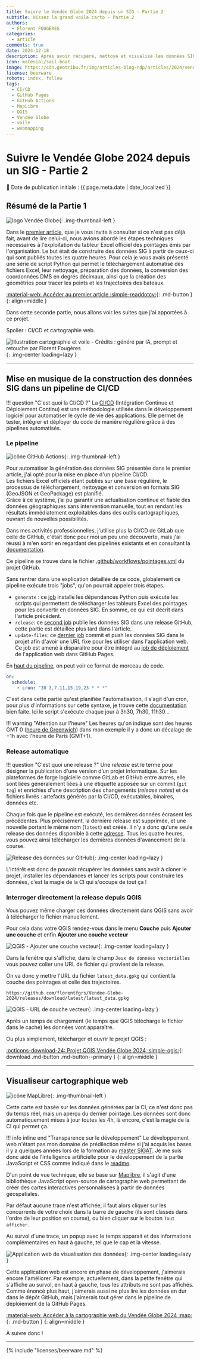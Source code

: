 ```yaml
---
title: Suivre le Vendée Globe 2024 depuis un SIG - Partie 2
subtitle: Hissez la grand voile carto - Partie 2
authors:
  - Florent FOUGÈRES
categories:
  - article
comments: true
date: 2024-12-18
description: Après avoir récupéré, nettoyé et visualisé les données SIG du Vendée Globe 2024 dans QGIS, voyons comment automatiser tout cela et développer une application application Web de suivi avec MapLibre.
icon: material/sail-boat
image: https://cdn.geotribu.fr/img/articles-blog-rdp/articles/2024/vendee_globe_donnees_sig/illustration_article_partie_2.png
license: beerware
robots: index, follow
tags:
  - CI/CD
  - GitHub Pages
  - GitHub Actions
  - MapLibre
  - QGIS
  - Vendée Globe
  - voile
  - webmapping
---
```

# Suivre le Vendée Globe 2024 depuis un SIG - Partie 2

:calendar: Date de publication initiale : {{ page.meta.date | date_localized }}

## Résumé de la Partie 1

![logo Vendée Globe](https://cdn.geotribu.fr/img/logos-icones/divers/vendee_globe.png){: .img-thumbnail-left }

Dans le [premier article](https://geotribu.fr/articles/2024/2024-11-20_vendee_globe_donnees_sig/), que je vous invite à consulter si ce n'est pas déjà fait, avant de lire celui-ci, nous avions abordé les étapes techniques nécessaires à l'exploitation du tableur Excel officiel des pointages émis par l'organisation. Le but était de construire des données SIG à partir de ceux-ci qui sont publiés toutes les quatre heures. Pour cela je vous avais présenté une série de script Python qui permet le téléchargement automatisé des fichiers Excel, leur nettoyage, préparation des données, la conversion des coordonnées DMS en degrés décimaux, ainsi que la création des géométries pour tracer les points et les trajectoires des bateaux.

[:material-web: Accéder au premier article :simple-readdotcv:](https://geotribu.fr/articles/2024/2024-11-20_vendee_globe_donnees_sig/){: .md-button }
{: align=middle }

Dans cette seconde partie, nous allons voir les suites que j'ai apportées à ce projet.

Spoiler : CI/CD et cartographie web.

![Illustration cartographie et voile - Crédits : généré par IA, prompt et retouche par Florent Fougères](https://cdn.geotribu.fr/img/articles-blog-rdp/articles/2024/vendee_globe_donnees_sig/illustration_article_partie_2.png){: .img-center loading=lazy }

----

## Mise en musique de la construction des données SIG dans un pipeline de CI/CD

!!! question "C'est quoi la CI/CD ?"
    La [CI/CD](https://fr.wikipedia.org/wiki/CI/CD) (Intégration Continue et Déploiement Continu) est une méthodologie utilisée dans le développement logiciel pour automatiser le cycle de vie des applications. Elle permet de tester, intégrer et déployer du code de manière régulière grâce à des pipelines automatisés.

### Le pipeline

![icône GitHub Actions](https://cdn.geotribu.fr/img/logos-icones/divers/github_actions.png "GitHub Actions"){: .img-thumbnail-left }

Pour automatiser la génération des données SIG présentée dans le premier article, j'ai opté pour la mise en place d'un pipeline CI/CD.  
Les fichiers Excel officiels étant publiés sur une base régulière, le processus de téléchargement, nettoyage et conversion en formats SIG (GeoJSON et GeoPackage) est planifié.  
Grâce à ce système, j’ai pu garantir une actualisation continue et fiable des données géographiques sans intervention manuelle, tout en rendant les résultats immédiatement exploitables dans des outils cartographiques, ouvrant de nouvelles possibilités.

Dans mes activités professionnelles, j'utilise plus la CI/CD de GitLab que celle de GitHub, c'était donc pour moi un peu une découverte, mais j'ai réussi à m'en sortir en regardant des pipelines existants et en consultant la [documentation](https://docs.github.com/fr/actions).

Ce pipeline se trouve dans le fichier [.github/workflows/pointages.yml](https://github.com/florentfgrs/Vendee-Globe-2024/blob/main/.github/workflows/pointages.yml) du projet GitHub.

Sans rentrer dans une explication détaillée de ce code, globalement ce pipeline exécute trois "jobs", qu'on pourrait appeler trois étapes.

- `generate` : ce [job](https://github.com/florentfgrs/Vendee-Globe-2024/blob/main/.github/workflows/pointages.yml#L21) installe les dépendances Python puis exécute les scripts qui permettent de télécharger les tableurs Excel des pointages pour les convertir en données SIG. En somme, ce qui est décrit dans l'article précédent.
- `release`: ce [second job](https://github.com/florentfgrs/Vendee-Globe-2024/blob/main/.github/workflows/pointages.yml#L48) publie les données SIG dans une release GitHub, cette partie est détaillée plus tard dans l'article.
- `update-files`: ce [dernier job](https://github.com/florentfgrs/Vendee-Globe-2024/blob/main/.github/workflows/pointages.yml#L75) commit et push les données SIG dans le projet afin d'avoir une URL fixe pour les utiliser dans l'application web. Ce job est amené à disparaitre pour être intégré au [job de déploiement](https://github.com/florentfgrs/Vendee-Globe-2024/blob/main/.github/workflows/static.yml) de l'application web dans GitHub Pages.

En [haut du pipeline](https://github.com/florentfgrs/Vendee-Globe-2024/blob/main/.github/workflows/pointages.yml#L3-L5), on peut voir ce format de morceau de code.

```yaml
on:
  schedule:
    - cron: "30 3,7,11,15,19,23 * * *"
```

C'est dans cette partie qu'est planifiée l'automatisation, il s'agit d'un cron, pour plus d'informations sur cette syntaxe, je trouve cette [documentation](https://doc.ubuntu-fr.org/cron) bien faite. Ici le script s'exécute chaque jour à 3h30, 7h30, 11h30...

!!! warning "Attention sur l'heure"
    Les heures qu'on indique sont des heures GMT 0 ([heure de Greenwich](https://time.is/fr/GMT)) dans mon exemple il y a donc un décalage de +1h avec l'heure de Paris (GMT+1).

### Release automatique

!!! question "C'est quoi une release ?"
    Une _release_ est le terme pour désigner la publication d'une version d’un projet informatique. Sur les plateformes de forge logicielle comme GitLab et GitHub entre autres, elle sont liées généralement liées à une étiquette apposée sur un commit (`git tag`) et enrichies d'une description des changements (_release notes_) et de fichiers livrés : artefacts générés par la CI/CD, exécutables, binaires, données etc.

Chaque fois que le pipeline est exécuté, les dernières données écrasent les précédentes. Plus précisément, la dernière release est supprimée, et une nouvelle portant le même nom (`latest`) est créée. Il n'y a donc qu'une seule release des données disponible à cette [adresse](https://github.com/florentfgrs/Vendee-Globe-2024/releases/tag/latest). Tous les quatre heures, vous pouvez ainsi télécharger les dernières données d'avancement de la course.

![Release des données sur GitHub](https://cdn.geotribu.fr/img/articles-blog-rdp/articles/2024/vendee_globe_donnees_sig/release.png){: .img-center loading=lazy }

L'intérêt est donc de pouvoir récupérer les données sans avoir à cloner le projet, installer les dépendances et lancer les scripts pour construire les données, c'est la magie de la CI qui s'occupe de tout ça !

### Interroger directement la release depuis QGIS

Vous pouvez même charger ces données directement dans QGIS sans avoir à télécharger le fichier manuellement.

Pour cela dans votre QGIS rendez-vous dans le menu **Couche** puis **Ajouter une couche** et enfin **Ajouter une couche vecteur**

![QGIS - Ajouter une couche vecteur](https://cdn.geotribu.fr/img/articles-blog-rdp/articles/2024/vendee_globe_donnees_sig/ajouter_une_couche.png){: .img-center loading=lazy }

Dans la fenêtre qui s'affiche, dans le champ `Jeux de données vectorielles` vous pouvez coller une URL de fichier qui provient de la release.

On va donc y mettre l'URL du fichier `latest_data.gpkg` qui contient la couche des pointages et celle des trajectoires.

```url
https://github.com/florentfgrs/Vendee-Globe-2024/releases/download/latest/latest_data.gpkg
```

![QGIS - URL de couche vecteur](https://cdn.geotribu.fr/img/articles-blog-rdp/articles/2024/vendee_globe_donnees_sig/ajouter-couche-vecteur.png){: .img-center loading=lazy }

Après un temps de chargement (le temps que QGIS télécharge le fichier dans le cache) les données vont apparaître.

Ou plus simplement, télécharger et ouvrir le projet QGIS :

[:octicons-download-24: Projet QGIS Vendée Globe 2024 :simple-qgis:](https://github.com/florentfgrs/Vendee-Globe-2024/raw/refs/heads/main/Vend%C3%A9e%20Globe%202024.qgz){: download .md-button .md-button--primary }
{: align=middle }

----

## Visualiseur cartographique web

![icône MapLibre](https://cdn.geotribu.fr/img/logos-icones/logiciels_librairies/maplibre.png){: .img-thumbnail-left }

Cette carte est basée sur les données générées par la CI, ce n'est donc pas du temps réel, mais un aperçu du dernier pointage. Les données sont donc automatiquement mises à jour toutes les 4h, là encore, c'est la magie de la CI qui permet ça.

!!! info inline end "Transparence sur le développement"
    Le développement web n'étant pas mon domaine de prédilection même si j'ai acquis les bases il y a quelques années lors de la formation au [master SIGAT](https://formations.univ-rennes2.fr/fr/formations/master-37/master-mention-geomatique-parcours-systeme-d-information-geographique-et-analyse-des-territoires-sigat-JEOC8L9A.html). Je me suis donc aidé de l'intelligence artificielle pour le développement de la partie JavaScript et CSS comme indiqué dans le [readme](https://github.com/florentfgrs/Vendee-Globe-2024?tab=readme-ov-file#%EF%B8%8F-visualisateur-web).

D'un point de vue technique, elle se base sur [Maplibre](https://maplibre.org/), il s'agit d'une bibliothèque JavaScript open-source de cartographie web permettant de créer des cartes interactives personnalisées à partir de données géospatiales.

Par défaut aucune trace n'est affichée, il faut alors cliquer sur les concurrents de votre choix dans la barre de gauche (ils sont classés dans l'ordre de leur position en course), ou bien cliquer sur le bouton `Tout afficher`.

Au survol d'une trace, un popup avec le temps apparait et des informations complémentaires en haut à gauche, tel que le cap et la vitesse.

![Application web de visualisation des données](https://cdn.geotribu.fr/img/articles-blog-rdp/articles/2024/vendee_globe_donnees_sig/webapp.png){: .img-center loading=lazy }

Cette application web est encore en phase de développement, j'aimerais encore l'améliorer. Par exemple, actuellement, dans la petite fenêtre qui s'affiche au survol, en haut à gauche, tous les attributs ne sont pas affichés. Comme énoncé plus haut, j'aimerais aussi ne plus lire les données en dur dans le dépôt GitHub, mais j'aimerais tout gérer dans le pipeline de déploiement de la GitHub Pages.

[:material-web: Accéder à la cartographie web du Vendée Globe 2024 :map:](https://florentfgrs.github.io/Vendee-Globe-2024/){: .md-button }
{: align=middle }

À suivre donc !

----

<!-- geotribu:authors-block -->

{% include "licenses/beerware.md" %}
